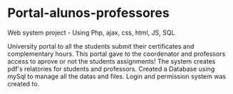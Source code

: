 # Portal-alunos-professores
Web system project - Using Php, ajax, css, html, JS, SQL

University portal to all the students submit their certificates and complementary hours. 
This portal gave to the coordenator and professors access to aprove or not the students assignments! 
The system creates pdf's relatories for students and professors.
Created a Database using mySql to manage all the datas and files.
Login and permission system was created to.
